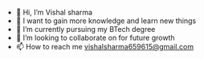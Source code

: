 - 👋 Hi, I’m Vishal sharma
- 👀 I want to gain more knowledge and learn new things
- 🌱 I’m currently pursuing my BTech degree
- 💞️ I’m looking to collaborate on for future growth
- 📫 How to reach me vishalsharma659615@gmail.com

<!---
Vishal24102002/Vishal24102002 is a ✨ special ✨ repository because its `README.md` (this file) appears on your GitHub profile.
You can click the Preview link to take a look at your changes.
--->
